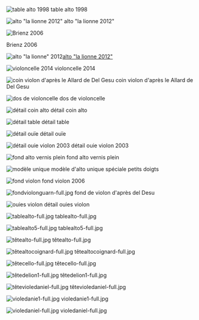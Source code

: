 ![table alto 1998](https://lutherie.github.io/dossier-photos-Github/photo-instruments-pour-github/tablealto4-full.jpg#down)
table alto 1998


![alto "la lionne 2012"](https://lutherie.github.io/dossier-photos-Github/photo-instruments-pour-github/altotêteviolon5-full.jpg#down)
alto "la lionne 2012"

![Brienz 2006](https://lutherie.github.io/dossier-photos-Github/stages-et-performances/Brienz2006-full.jpg)

Brienz 2006



![alto "la lionne" 2012](https://lutherie.github.io/dossier-photos-Github/photo-instruments-pour-github/altotêtedelion1-thumb.jpg)[alto "la lionne 2012"](https://lutherie.github.io/dossier-photos-Github/photo-instruments-pour-github/altotêteviolon5-full.jpg#down)


![violoncelle 2014](https://lutherie.github.io/dossier-photos-Github/photo-instruments-pour-github/bodycello-full.jpg#down)
violoncelle 2014




![coin violon d'après le Allard de Del Gesu](https://lutherie.github.io/dossier-photos-Github/photo-instruments-pour-github/coinviolonfull.jpg#down)
coin violon d'après le Allard de Del Gesu


![dos de violoncelle](https://lutherie.github.io/dossier-photos-Github/photo-instruments-pour-github/doscello-full.jpg#down)
dos de violoncelle



![détail coin alto](https://lutherie.github.io/dossier-photos-Github/photo-instruments-pour-github/détailcoinalto-full.jpg#down)
détail coin alto


![détail table](https://lutherie.github.io/dossier-photos-Github/photo-instruments-pour-github/détailouie3-full.jpg#down)
détail table


![détail ouïe](https://lutherie.github.io/dossier-photos-Github/photo-instruments-pour-github/détailouiealto6-full.jpg#down)
détail ouïe


![détail ouie violon 2003](https://lutherie.github.io/dossier-photos-Github/photo-instruments-pour-github/détailouieviolon5-full.jpg#down)
détail ouie violon 2003


![fond alto vernis plein](https://lutherie.github.io/dossier-photos-Github/photo-instruments-pour-github/fondalto2-full.jpg#down)
fond alto vernis plein


![modèle unique](https://lutherie.github.io/dossier-photos-Github/photo-instruments-pour-github/fondaltocoignard-full.jpg#down)
modèle d'alto unique spéciale petits doigts


![fond violon](https://lutherie.github.io/dossier-photos-Github/photo-instruments-pour-github/fondviolon1-full.jpg#down)
fond violon 2006


![fondviolonguarn-full.jpg](https://lutherie.github.io/dossier-photos-Github/photo-instruments-pour-github/fondviolonguarn-full.jpg#down)
fond de violon d'après del Desu 


![ouies violon](https://lutherie.github.io/dossier-photos-Github/photo-instruments-pour-github/ouieviolon5-full.jpg#right)
détail ouies violon


![tablealto-full.jpg](https://lutherie.github.io/dossier-photos-Github/photo-instruments-pour-github/tablealto-full.jpg#down)
tablealto-full.jpg


![tablealto5-full.jpg](https://lutherie.github.io/dossier-photos-Github/photo-instruments-pour-github/tablealto5-full.jpg#down)
tablealto5-full.jpg


![têtealto-full.jpg](https://lutherie.github.io/dossier-photos-Github/photo-instruments-pour-github/têtealto-full.jpg#right)
têtealto-full.jpg


![têtealtocoignard-full.jpg](https://lutherie.github.io/dossier-photos-Github/photo-instruments-pour-github/têtealtocoignard-full.jpg#down)
têtealtocoignard-full.jpg


![têtecello-full.jpg](https://lutherie.github.io/dossier-photos-Github/photo-instruments-pour-github/têtecello-full.jpg#down)
têtecello-full.jpg


![têtedelion1-full.jpg](https://lutherie.github.io/dossier-photos-Github/photo-instruments-pour-github/têtedelion1-full.jpg#down)
têtedelion1-full.jpg


![têtevioledaniel-full.jpg](https://lutherie.github.io/dossier-photos-Github/photo-instruments-pour-github/têtevioledaniel-full.jpg#down)
têtevioledaniel-full.jpg


![violedanie1-full.jpg](https://lutherie.github.io/dossier-photos-Github/photo-instruments-pour-github/violedanie1-full.jpg#down)
violedanie1-full.jpg


![violedaniel-full.jpg](https://lutherie.github.io/dossier-photos-Github/photo-instruments-pour-github/violedaniel-full.jpg#down)
violedaniel-full.jpg
  
